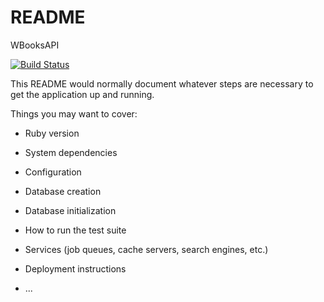 # README

WBooksAPI

[![Build Status](https://travis-ci.com/wolox-training/st-rails.svg?branch=master)](https://travis-ci.com/wolox-training/st-rails)

This README would normally document whatever steps are necessary to get the
application up and running.

Things you may want to cover:

* Ruby version

* System dependencies

* Configuration

* Database creation

* Database initialization

* How to run the test suite

* Services (job queues, cache servers, search engines, etc.)

* Deployment instructions

* ...
